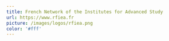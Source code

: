 ```yaml
---
title: French Network of the Institutes for Advanced Study
url: https://www.rfiea.fr
picture: /images/logos/rfiea.png
color: '#fff'
---
```

